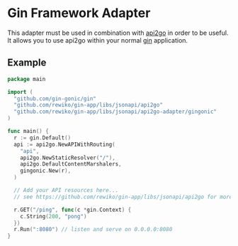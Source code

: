 # Gin Framework Adapter

This adapter must be used in combination with [api2go](https://github.com/rewiko/gin-app/libs/jsonapi/api2go) in order to be useful.
It allows you to use api2go within your normal [gin](https://github.com/gin-gonic/gin) application.

## Example

```go
package main

import (
  "github.com/gin-gonic/gin"
  "github.com/rewiko/gin-app/libs/jsonapi/api2go"
  "github.com/rewiko/gin-app/libs/jsonapi/api2go-adapter/gingonic"
)

func main() {
  r := gin.Default()
  api := api2go.NewAPIWithRouting(
    "api",
    api2go.NewStaticResolver("/"),
    api2go.DefaultContentMarshalers,
    gingonic.New(r),
  )

  // Add your API resources here...
  // see https://github.com/rewiko/gin-app/libs/jsonapi/api2go for more information

  r.GET("/ping", func(c *gin.Context) {
    c.String(200, "pong")
  })
  r.Run(":8080") // listen and serve on 0.0.0.0:8080
}
```